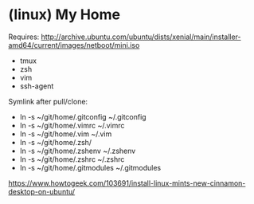 # (linux) My Home

Requires:
http://archive.ubuntu.com/ubuntu/dists/xenial/main/installer-amd64/current/images/netboot/mini.iso

 * tmux
 * zsh
 * vim
 * ssh-agent


Symlink after pull/clone:

 * ln -s ~/git/home/.gitconfig ~/.gitconfig
 * ln -s ~/git/home/.vimrc ~/.vimrc
 * ln -s ~/git/home/.vim ~/.vim
 * ln -s ~/git/home/.zsh/
 * ln -s ~/git/home/.zshenv ~/.zshenv
 * ln -s ~/git/home/.zshrc ~/.zshrc
 * ln -s ~/git/home/.gitmodules ~/.gitmodules

https://www.howtogeek.com/103691/install-linux-mints-new-cinnamon-desktop-on-ubuntu/
